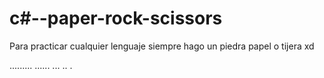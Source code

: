 # c#--paper-rock-scissors
Para practicar cualquier lenguaje siempre hago un piedra papel o tijera xd


.........
......
...
..
.
